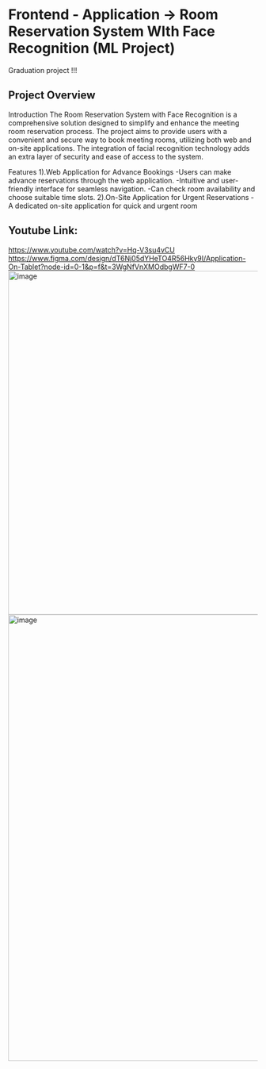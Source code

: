 # Frontend - Application -> Room Reservation System WIth Face Recognition (ML Project)      
Graduation project !!!
## Project Overview
Introduction
The Room Reservation System with Face Recognition is a comprehensive solution designed to simplify and enhance the meeting room reservation process. The project aims to provide users with a convenient and secure way to book meeting rooms, utilizing both web and on-site applications. The integration of facial recognition technology adds an extra layer of security and ease of access to the system.

Features
1).Web Application for Advance Bookings
    -Users can make advance reservations through the web application.
    -Intuitive and user-friendly interface for seamless navigation.
    -Can check room availability and choose suitable time slots.
2).On-Site Application for Urgent Reservations
    -A dedicated on-site application for quick and urgent room
## Youtube Link:
https://www.youtube.com/watch?v=Hq-V3su4vCU
https://www.figma.com/design/dT6Nj05dYHeTO4R56Hky9I/Application-On-Tablet?node-id=0-1&p=f&t=3WgNfVnXMOdbgWF7-0
<img width="1291" height="693" alt="image" src="https://github.com/user-attachments/assets/0c0182a6-0cc9-4987-bfdd-329a95129544" />
<img width="701" height="900" alt="image" src="https://github.com/user-attachments/assets/bc16bfe8-ff87-4864-b646-b8a395a68abf" />


